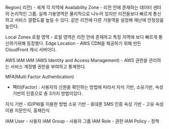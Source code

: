 Region( 리전) - 세계 각 지역에
Availability Zone - 리전 안에 존재하는 데이터 센터의 논리적인 그룹. 실제 가용영역은 물리적으로 나누어 있지만 리전들보다 빠르게 통신하고 서비스 결합도를 높일 수 있다. 같은 리전에 다른 가용역을 설정해 재난에 안정성읖 높인다.

Local Zones 로컬 영역 - 로컬 영역은 리전 안에 존재하고 특정 지역에 보다 빠르게 통신하기위해 등장했다. 
Edge Location - AWS CDN을 제공하기 위해 만든 CloudFront 캐시 서버이다.


AWS IAM
IAM (AWS Identity and Access Management) - AWS 권한을 관리하는 서비스
계정별 권한을 부여하고 통제한다. 

MFA(Multi Factor Authentication)
- 팩터(Factor) : 사용자의 신원을 확인하는 방법에 따라서 지식 기반, 소유기반, 속성 기반의 인증으로 총 3가지 방법이있다.

지식 기반 - ID/PW를 이용한 방법
소유 기반 - 휴대폰 SMS 인증 
속성 기반 - 고유 속성 이용 지문인식, 홍채인식

IAM User - 사용자
IAM Group - 사용자 그룹
IAM Role - 권한
IAM Policy - 정책
